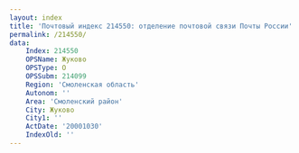```yaml
---
layout: index
title: 'Почтовый индекс 214550: отделение почтовой связи Почты России'
permalink: /214550/
data:
    Index: 214550
    OPSName: Жуково
    OPSType: О
    OPSSubm: 214099
    Region: 'Смоленская область'
    Autonom: ''
    Area: 'Смоленский район'
    City: Жуково
    City1: ''
    ActDate: '20001030'
    IndexOld: ''
---
```

